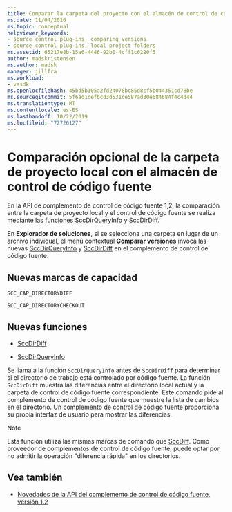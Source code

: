 ```yaml
---
title: Comparar la carpeta del proyecto con el almacén de control de código fuente | Microsoft Docs
ms.date: 11/04/2016
ms.topic: conceptual
helpviewer_keywords:
- source control plug-ins, comparing versions
- source control plug-ins, local project folders
ms.assetid: 65217e8b-15a6-4446-92b0-4cff1c6220f5
author: madskristensen
ms.author: madsk
manager: jillfra
ms.workload:
- vssdk
ms.openlocfilehash: 45bd5b105a2fd24078bc85d8cf5b044351cd78be
ms.sourcegitcommit: 5f6ad1cefbcd3d531ce587ad30e684684f4c4d44
ms.translationtype: MT
ms.contentlocale: es-ES
ms.lasthandoff: 10/22/2019
ms.locfileid: "72726127"
---
```

# <a name="optional-comparison-of-local-project-folder-to-source-control-store"></a>Comparación opcional de la carpeta de proyecto local con el almacén de control de código fuente
En la API de complemento de control de código fuente 1,2, la comparación entre la carpeta de proyecto local y el control de código fuente se realiza mediante las funciones [SccDirQueryInfo](../../extensibility/sccdirqueryinfo-function.md) y [SccDirDiff](../../extensibility/sccdirdiff-function.md).

 En **Explorador de soluciones**, si se selecciona una carpeta en lugar de un archivo individual, el menú contextual **Comparar versiones** invoca las nuevas [SccDirQueryInfo](../../extensibility/sccdirqueryinfo-function.md) y [SccDirDiff](../../extensibility/sccdirdiff-function.md) en el complemento de control de código fuente.

## <a name="new-capability-flags"></a>Nuevas marcas de capacidad
 `SCC_CAP_DIRECTORYDIFF`

 `SCC_CAP_DIRECTORYCHECKOUT`

## <a name="new-functions"></a>Nuevas funciones
- [SccDirDiff](../../extensibility/sccdirdiff-function.md)

- [SccDirQueryInfo](../../extensibility/sccdirqueryinfo-function.md)

 Se llama a la función `SccDirQueryInfo` antes de `SccDirDiff` para determinar si el directorio de trabajo está controlado por código fuente. La función `SccDirDiff` muestra las diferencias entre el directorio local actual y la carpeta de control de código fuente correspondiente. Este comando pide al complemento de control de código fuente que muestre la lista de cambios en el directorio. Un complemento de control de código fuente proporciona su propia interfaz de usuario para mostrar las diferencias.

> [!NOTE]
> Esta función utiliza las mismas marcas de comando que [SccDiff](../../extensibility/sccdiff-function.md). Como proveedor de complementos de control de código fuente, puede optar por no admitir la operación "diferencia rápida" en los directorios.

## <a name="see-also"></a>Vea también
- [Novedades de la API del complemento de control de código fuente, versión 1.2](../../extensibility/internals/what-s-new-in-the-source-control-plug-in-api-version-1-2.md)